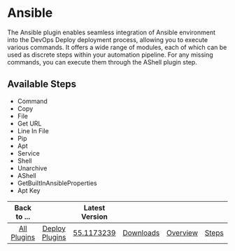
# Ansible

The Ansible plugin enables seamless integration of Ansible environment into the DevOps Deploy deployment process, allowing you to execute various commands. It offers a wide range of modules, each of which can be used as discrete steps within your automation pipeline. For any missing commands, you can execute them through the AShell plugin step.

## Available Steps

- Command
- Copy
- File
- Get URL
- Line In File
- Pip
- Apt
- Service
- Shell
- Unarchive
- AShell
- GetBuiltInAnsibleProperties
- Apt Key


|          Back to ...          |                                |                                                          Latest Version                                                          |                           |                         |                   |                   |
|:-----------------------------:|:------------------------------:|:--------------------------------------------------------------------------------------------------------------------------------:|:-------------------------:|:-----------------------:|:-----------------:|:-----------------:|
| [All Plugins](../../index.md) | [Deploy Plugins](../README.md) | [55.1173239](https://raw.githubusercontent.com/UrbanCode/IBM-UCD-PLUGINS/main/files/Ansible/ucd-plugins-ansible-55.1173239.zip)  | [Downloads](downloads.md) | [Overview](overview.md) | [Steps](steps.md) | [Usage](usage.md) |

